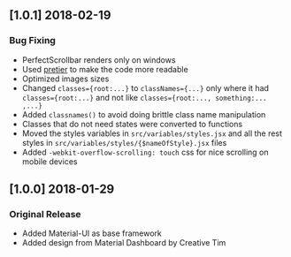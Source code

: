 ## [1.0.1] 2018-02-19
### Bug Fixing
- PerfectScrollbar renders only on windows
- Used [pretier](https://github.com/prettier/prettier) to make the code more readable
- Optimized images sizes
- Changed `classes={root:...}` to `classNames={...}` only where it had `classes={root:...}` and not like `classes={root:..., something:... ,...}`
- Added `classnames()` to avoid doing brittle class name manipulation
- Classes that do not need states were converted to functions
- Moved the styles variables in `src/variables/styles.jsx` and all the rest styles in `src/variables/styles/{$nameOfStyle}.jsx` files
- Added `-webkit-overflow-scrolling: touch` css for nice scrolling on mobile devices

## [1.0.0] 2018-01-29
### Original Release
- Added Material-UI as base framework
- Added design from Material Dashboard by Creative Tim
